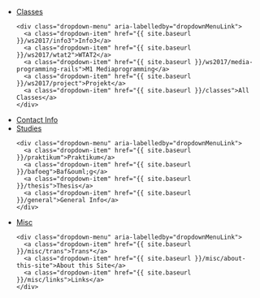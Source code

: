 
<ul class="nav flex-md-column">

  <li class="nav-item">
    <a class="nav-link dropdown-toggle" href="#" role="button" id="dropdownMenuLink"
        data-toggle="dropdown" aria-haspopup="true" aria-expanded="false">
      Classes
    </a>

    <div class="dropdown-menu" aria-labelledby="dropdownMenuLink">
      <a class="dropdown-item" href="{{ site.baseurl }}/ws2017/info3">Info3</a>
      <a class="dropdown-item" href="{{ site.baseurl }}/ws2017/wtat2">WTAT2</a>
      <a class="dropdown-item" href="{{ site.baseurl }}/ws2017/media-programming-rails">M1 Mediaprogramming</a>
      <a class="dropdown-item" href="{{ site.baseurl }}/ws2017/project">Projekt</a>
      <a class="dropdown-item" href="{{ site.baseurl }}/classes">All Classes</a>
    </div>
  </li>

  <li class="nav-item">
    <a class="nav-link" href="{{ site.baseurl }}/contact">Contact Info</a>
  </li>

  <li class="nav-item">
    <a class="nav-link dropdown-toggle" href="#" role="button" id="dropdownMenuLink"
        data-toggle="dropdown" aria-haspopup="true" aria-expanded="false">
      Studies
    </a>

    <div class="dropdown-menu" aria-labelledby="dropdownMenuLink">
      <a class="dropdown-item" href="{{ site.baseurl }}/praktikum">Praktikum</a>
      <a class="dropdown-item" href="{{ site.baseurl }}/bafoeg">Baf&ouml;g</a>
      <a class="dropdown-item" href="{{ site.baseurl }}/thesis">Thesis</a>
      <a class="dropdown-item" href="{{ site.baseurl }}/general">General Info</a>
    </div>
  </li>


  <li class="nav-item">
    <a class="nav-link dropdown-toggle" href="#" role="button" id="dropdownMenuLink"
        data-toggle="dropdown" aria-haspopup="true" aria-expanded="false">
      Misc
    </a>

    <div class="dropdown-menu" aria-labelledby="dropdownMenuLink">
      <a class="dropdown-item" href="{{ site.baseurl }}/misc/trans">Trans*</a>
      <a class="dropdown-item" href="{{ site.baseurl }}/misc/about-this-site">About this Site</a>
      <a class="dropdown-item" href="{{ site.baseurl }}/misc/links">Links</a>
    </div>
  </li>
<ul>
